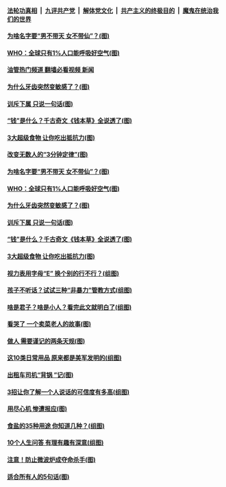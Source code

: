 ####  [法轮功真相](../../../../basic/blob/master/README.md?t=04271131) &nbsp;|&nbsp; [九评共产党](../../../../9ping.md/blob/master/README.md?t=04271131) &nbsp;|&nbsp; [解体党文化](../../../../jtdwh.md/blob/master/README.md?t=04271131)  &nbsp;|&nbsp; [共产主义的终极目的](../../../../gczydzjmd.md/blob/master/README.md?t=04271131) &nbsp;|&nbsp; [魔鬼在统治我们的世界](../../../../mgztzwmdsj.md/blob/master/README.md?t=04271131) 

#### [为啥名字要“男不带天 女不带仙”？(图)](../pages/p8/1004425.md?t=04271131) 

#### [WHO：全球只有1%人口能呼吸好空气(图)](../pages/p8/1003937.md?t=04271131) 

#### [油管热门频道 翻墙必看视频 新闻](http://78.141.244.201:81/youtube.html?04271131)

#### [为什么牙齿突然变敏感了？(图)](../pages/p8/1004422.md?t=04271131) 

#### [训斥下属 只说一句话(图)](../pages/p8/1004214.md?t=04271131) 

#### [“钱”是什么？千古奇文《钱本草》全说透了(图)](../pages/p8/1004543.md?t=04271131) 

#### [3大超级食物 让你吃出抵抗力(图)](../pages/p8/1004441.md?t=04271131) 

#### [改变无数人的“3分钟定律”(图)](../pages/p8/1004197.md?t=04271131) 

#### [为啥名字要“男不带天 女不带仙”？(图)](../pages/p8/1004425.md?t=04271131) 

#### [WHO：全球只有1%人口能呼吸好空气(图)](../pages/p8/1003937.md?t=04271131) 

#### [为什么牙齿突然变敏感了？(图)](../pages/p8/1004422.md?t=04271131) 

#### [训斥下属 只说一句话(图)](../pages/p8/1004214.md?t=04271131) 

#### [“钱”是什么？千古奇文《钱本草》全说透了(图)](../pages/p8/1004543.md?t=04271131) 

#### [3大超级食物 让你吃出抵抗力(图)](../pages/p8/1004441.md?t=04271131) 

#### [视力表用字母“E” 换个别的行不行？(组图)](../pages/p8/1003475.md?t=04271131) 

#### [孩子不听话？试试三种“非暴力”管教方式(组图)](../pages/p8/1004414.md?t=04271131) 

#### [啥是君子？啥是小人？看完此文就明白了(组图)](../pages/p8/1003476.md?t=04271131) 

#### [看哭了 一个卖菜老人的故事(图)](../pages/p8/1004183.md?t=04271131) 

#### [做人 需要谨记的两条天规(图)](../pages/p8/1004018.md?t=04271131) 

#### [这10类日常用品 原来都是美军发明的(组图)](../pages/p8/1004374.md?t=04271131) 

#### [出租车司机“背锅 ”记(图)](../pages/p8/1004348.md?t=04271131) 

#### [3招让你了解一个人说话的可信度有多高(组图)](../pages/p8/1004222.md?t=04271131) 

#### [用尽心机 惨遭报应(图)](../pages/p8/1004202.md?t=04271131) 

#### [食盐的35种用途 你知道几种？(组图)](../pages/p8/1003478.md?t=04271131) 

#### [10个人生问答 有理有趣有深意(组图)](../pages/p8/1003772.md?t=04271131) 

#### [注意！防止微波炉成夺命杀手(图)](../pages/p8/1003337.md?t=04271131) 

#### [适合所有人的5句话(图)](../pages/p8/1004007.md?t=04271131) 

<img src='http://gfw-breaker.win/goodnews/indexes/p8.md' width='0px' height='0px'/>
